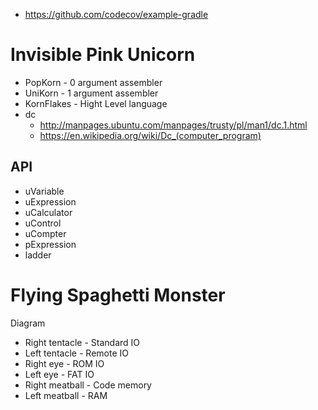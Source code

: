 * https://github.com/codecov/example-gradle

# Invisible Pink Unicorn
* PopKorn - 0 argument assembler
* UniKorn - 1 argument assembler
* KornFlakes - Hight Level language
* dc
  * http://manpages.ubuntu.com/manpages/trusty/pl/man1/dc.1.html
  * https://en.wikipedia.org/wiki/Dc_(computer_program)
  
## API
* uVariable
* uExpression
* uCalculator
* uControl
* uCompter
* pExpression
* ladder

# Flying Spaghetti Monster
Diagram
* Right tentacle - Standard IO
* Left tentacle - Remote IO
* Right eye - ROM IO
* Left eye - FAT IO
* Right meatball - Code memory
* Left meatball - RAM
